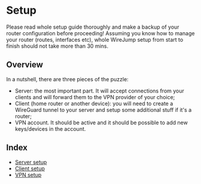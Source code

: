 # Setup

Please read whole setup guide thoroughly and make a backup of your router configuration before proceeding! Assuming you know how to manage your router (routes, interfaces etc), whole WireJump setup from start to finish should not take more than 30 mins.

## Overview

In a nutshell, there are three pieces of the puzzle:
- Server: the most important part. It will accept connections from your clients and will forward them to the VPN provider of your choice;
- Client (home router or another device): you will need to create a WireGuard tunnel to your server and setup some additional stuff if it's a router;
- VPN account. It should be active and it should be possible to add new keys/devices in the account.

## Index
- [Server setup](server.md)
- [Client setup](client.md)
- [VPN setup](upstream.md)
